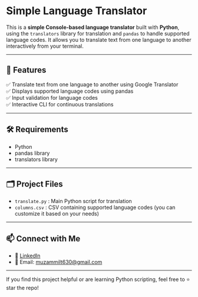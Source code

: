 # Simple Language Translator

This is a **simple Console-based language translator** built with **Python**, using the `translators` library for translation and `pandas` to handle supported language codes. It allows you to translate text from one language to another interactively from your terminal.

---

## 🚀 Features

✅ Translate text from one language to another using Google Translator                  
✅ Displays supported language codes using pandas  
✅ Input validation for language codes  
✅ Interactive CLI for continuous translations

---

## 🛠️ Requirements

- Python
- pandas library
- translators library


---

## 🗂️ Project Files

- `translate.py` : Main Python script for translation
- `columns.csv` : CSV containing supported language codes (you can customize it based on your needs)

---

## 📫 Connect with Me

- 💼 [LinkedIn](https://www.linkedin.com/in/muzammil-tahir-114b862a5/)
- 📧 Email: muzammilt630@gmail.com

---

If you find this project helpful or are learning Python scripting, feel free to ⭐ star the repo!


